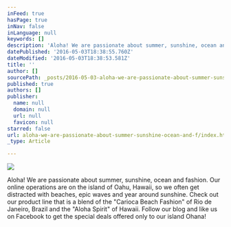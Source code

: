 ```yaml
---
inFeed: true
hasPage: true
inNav: false
inLanguage: null
keywords: []
description: 'Aloha! We are passionate about summer, sunshine, ocean and fashion. Our online operations are on the island of Oahu, Hawaii, so we often get distracted with beaches, epic waves and year around sunshine. Check out our product line that is a blend of the "Carioca Beach Fashion" of Rio de Janeiro, Brazil and the "Aloha Spirit" of Hawaii. Follow our blog and like us on Facebook to get the special deals offered only to our island Ohana!'
datePublished: '2016-05-03T18:38:55.760Z'
dateModified: '2016-05-03T18:38:53.581Z'
title: ''
author: []
sourcePath: _posts/2016-05-03-aloha-we-are-passionate-about-summer-sunshine-ocean-and-f.md
published: true
authors: []
publisher:
  name: null
  domain: null
  url: null
  favicon: null
starred: false
url: aloha-we-are-passionate-about-summer-sunshine-ocean-and-f/index.html
_type: Article

---
```

![](https://the-grid-user-content.s3-us-west-2.amazonaws.com/1921c784-e602-4454-a4e1-f9f341a2a614.jpg)

Aloha! We are passionate about summer, sunshine, ocean and fashion. Our online operations are on the island of Oahu, Hawaii, so we often get distracted with beaches, epic waves and year around sunshine. Check out our product line that is a blend of the "Carioca Beach Fashion" of Rio de Janeiro, Brazil and the "Aloha Spirit" of Hawaii. Follow our blog and like us on Facebook to get the special deals offered only to our island Ohana!